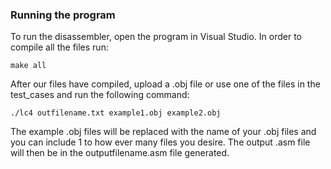 ### Running the program 
To run the disassembler, open the program in Visual Studio. In order to compile all the files run: 
```
make all
```
After our files have compiled, upload a .obj file or use one of the files in the test_cases and run the following command: 
```
./lc4 outfilename.txt example1.obj example2.obj
```
The example .obj files will be replaced with the name of your .obj files and you can include 1 to how ever many files you desire. The output .asm file will then be in the outputfilename.asm file generated. 
